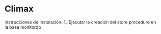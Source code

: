 # Climax
Instrucciones de instalación.
1_ Ejecutar la creación del store procedure en la base monitordb
